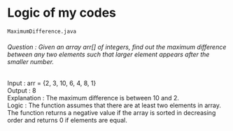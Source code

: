 Logic of my codes
========================
``MaximumDifference.java`` <br/>
###### Question : Given an array arr[] of integers, find out the maximum difference between any two elements such that larger element appears after the smaller number.<br/>
Input : arr = {2, 3, 10, 6, 4, 8, 1} <br/>
Output : 8 <br/>
Explanation : The maximum difference is between 10 and 2.<br/>
Logic : The function assumes that there are  at least two elements in array. The function returns a negative value if the array is sorted in decreasing order and returns 0 if elements are equal.<br>